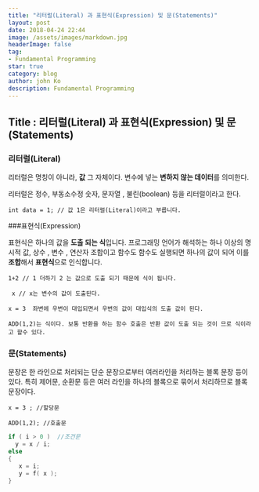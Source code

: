 ```yaml
---
title: "리터럴(Literal) 과 표현식(Expression) 및 문(Statements)"
layout: post
date: 2018-04-24 22:44
image: /assets/images/markdown.jpg
headerImage: false
tag:
- Fundamental Programming
star: true
category: blog
author: john Ko
description: Fundamental Programming
---
```


## Title : 리터럴(Literal) 과 표현식(Expression) 및 문(Statements)

### 리터럴(Literal)

리터럴은 명칭이 아니라,  **값** 그 자체이다. 변수에 넣는 **변하지 않는 데이터**를 의미한다.

리터럴은 정수, 부동소수정 숫자, 문자열 , 불린(boolean) 등을 리터럴이라고 한다.

```
int data = 1; // 값 1은 리터럴(Literal)이라고 부릅니다.
```



###표현식(Expression)

표현식은 하나의 값을 **도출 되는 식**입니다. 프로그래밍 언어가 해석하는 하나 이상의 명시적 값, 상수 , 변수 , 연산자 조합이고 함수도 함수도 실행되면 하나의 값이 되어 이를 **조합**해서 **표현식**으로 인식합니다.

``` 1+2 // 1 더하기 2 는 값으로 도출 되기 때문에 식이 됩니다. ```

``` x // x는 변수의 값이 도출된다.```

``` x = 3  좌변에 우변이 대입되면서 우변의 값이 대입식의 도출 값이 된다. ``` 

```ADD(1,2)는 식이다. 보통 반환을 하는 함수 호출은 반환 값이 도출 되는 것이 므로 식이라고 할수 있다.```



### 문(Statements) 

문장은 한 라인으로 처리되는 단순 문장으로부터 여러라인을 처리하는 블록 문장 등이 있다. 특히 제어문, 순환문 등은 여러 라인을 하나의 블록으로 묶어서 처리하므로 블록 문장이다. 

``` x = 3 ; //할당문  ```

```ADD(1,2); //호출문 ```

 ```c++
if ( i > 0 )  //조건문
   y = x / i;  
else   
{  
    x = i;  
    y = f( x );  
}
 ```









